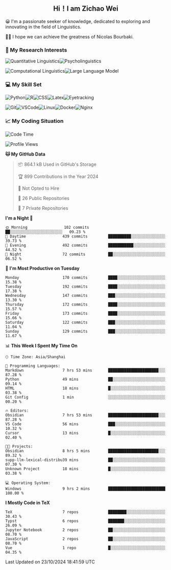 

## <div align="center">Hi！I am Zichao Wei</div>

😀 I'm a passionate seeker of knowledge, dedicated to exploring and innovating in the field of Linguistics.

🙋‍♂️ I hope we can achieve the greatness of Nicolas Bourbaki.

### 🔬 My Research Interests

![Quantitative Linguistics](https://img.shields.io/badge/Quantitative%20Linguistics-%230072CC.svg?&style=for-the-badge&logo=appveyor&logoColor=white)![Psycholinguistics](https://img.shields.io/badge/Psycholinguistics-%2301a3a1.svg?&style=for-the-badge&logo=AWS%20Amplify&logoColor=white)

![Computational Linguistics](https://img.shields.io/badge/Computational%20Linguistics-%231877F2.svg?&style=for-the-badge&logo=Markdown&logoColor=white)![Large Language Model](https://img.shields.io/badge/Large%20Language%20Model-%23F76300.svg?&style=for-the-badge&logo=Android&logoColor=white)

### 💻 My Skill Set

![Python](https://img.shields.io/badge/Python-%2314354C.svg?style=for-the-badge&logo=python&logoColor=white&color=2AB3E3)![R](https://img.shields.io/badge/-R-276DC3?style=for-the-badge&logo=r&logoColor=white)![CSS](https://img.shields.io/badge/-CSS-1572B6?style=for-the-badge&logo=css3&logoColor=white)![Latex](https://img.shields.io/badge/-Latex-008080?style=for-the-badge&logo=latex&logoColor=white)![Eyetracking](https://img.shields.io/badge/Eyetracking-%230078D6?style=for-the-badge&logo=SearXNG&logoColor=#3050FF)

![Git](https://img.shields.io/badge/-Git-F05032?style=for-the-badge&logo=git&logoColor=white)![VSCode](https://img.shields.io/badge/-VSCode-007ACC?style=for-the-badge&logo=visual-studio-code&logoColor=white)![Linux](https://img.shields.io/badge/-Linux-FCC624?style=for-the-badge&logo=linux&logoColor=black)![Docker](https://img.shields.io/badge/-Docker-2496ED?style=for-the-badge&logo=docker&logoColor=white)![Nginx](https://img.shields.io/badge/-Nginx-009639?style=for-the-badge&logo=nginx&logoColor=white)

### 📈 My Coding Situation

<!--START_SECTION:waka-->
![Code Time](http://img.shields.io/badge/Code%20Time-285%20hrs%2011%20mins-blue)

![Profile Views](http://img.shields.io/badge/Profile%20Views-1-blue)

**🐱 My GitHub Data** 

> 📦 864.1 kB Used in GitHub's Storage 
 > 
> 🏆 899 Contributions in the Year 2024
 > 
> 🚫 Not Opted to Hire
 > 
> 📜 26 Public Repositories 
 > 
> 🔑 7 Private Repositories 
 > 
**I'm a Night 🦉** 

```text
🌞 Morning                102 commits         ██░░░░░░░░░░░░░░░░░░░░░░░   09.23 % 
🌆 Daytime                439 commits         ██████████░░░░░░░░░░░░░░░   39.73 % 
🌃 Evening                492 commits         ███████████░░░░░░░░░░░░░░   44.52 % 
🌙 Night                  72 commits          ██░░░░░░░░░░░░░░░░░░░░░░░   06.52 % 
```
📅 **I'm Most Productive on Tuesday** 

```text
Monday                   170 commits         ████░░░░░░░░░░░░░░░░░░░░░   15.38 % 
Tuesday                  192 commits         ████░░░░░░░░░░░░░░░░░░░░░   17.38 % 
Wednesday                147 commits         ███░░░░░░░░░░░░░░░░░░░░░░   13.30 % 
Thursday                 172 commits         ████░░░░░░░░░░░░░░░░░░░░░   15.57 % 
Friday                   173 commits         ████░░░░░░░░░░░░░░░░░░░░░   15.66 % 
Saturday                 122 commits         ███░░░░░░░░░░░░░░░░░░░░░░   11.04 % 
Sunday                   129 commits         ███░░░░░░░░░░░░░░░░░░░░░░   11.67 % 
```


📊 **This Week I Spent My Time On** 

```text
🕑︎ Time Zone: Asia/Shanghai

💬 Programming Languages: 
Markdown                 7 hrs 53 mins       ██████████████████████░░░   87.28 % 
Python                   49 mins             ██░░░░░░░░░░░░░░░░░░░░░░░   09.14 % 
HTML                     18 mins             █░░░░░░░░░░░░░░░░░░░░░░░░   03.38 % 
Git Config               1 min               ░░░░░░░░░░░░░░░░░░░░░░░░░   00.20 % 

🔥 Editors: 
Obsidian                 7 hrs 53 mins       ██████████████████████░░░   87.28 % 
VS Code                  56 mins             ███░░░░░░░░░░░░░░░░░░░░░░   10.32 % 
Cursor                   13 mins             █░░░░░░░░░░░░░░░░░░░░░░░░   02.40 % 

🐱‍💻 Projects: 
Obsidian                 8 hrs 5 mins        ██████████████████████░░░   89.32 % 
supp-llm-lexical-distribu39 mins             ██░░░░░░░░░░░░░░░░░░░░░░░   07.30 % 
Unknown Project          18 mins             █░░░░░░░░░░░░░░░░░░░░░░░░   03.38 % 

💻 Operating System: 
Windows                  9 hrs 2 mins        █████████████████████████   100.00 % 
```

**I Mostly Code in TeX** 

```text
TeX                      7 repos             ████████░░░░░░░░░░░░░░░░░   30.43 % 
Typst                    6 repos             ███████░░░░░░░░░░░░░░░░░░   26.09 % 
Jupyter Notebook         2 repos             ██░░░░░░░░░░░░░░░░░░░░░░░   08.70 % 
JavaScript               2 repos             ██░░░░░░░░░░░░░░░░░░░░░░░   08.70 % 
Vue                      1 repo              █░░░░░░░░░░░░░░░░░░░░░░░░   04.35 % 
```




 Last Updated on 23/10/2024 18:41:59 UTC
<!--END_SECTION:waka-->
